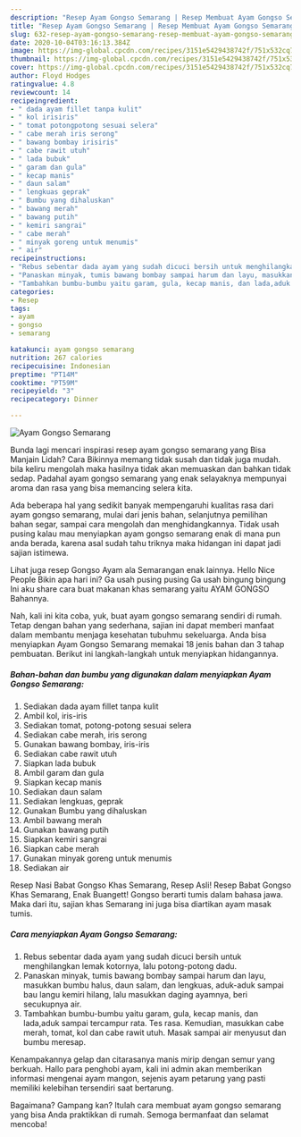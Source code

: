 ```yaml
---
description: "Resep Ayam Gongso Semarang | Resep Membuat Ayam Gongso Semarang Yang Enak dan Simpel"
title: "Resep Ayam Gongso Semarang | Resep Membuat Ayam Gongso Semarang Yang Enak dan Simpel"
slug: 632-resep-ayam-gongso-semarang-resep-membuat-ayam-gongso-semarang-yang-enak-dan-simpel
date: 2020-10-04T03:16:13.384Z
image: https://img-global.cpcdn.com/recipes/3151e5429438742f/751x532cq70/ayam-gongso-semarang-foto-resep-utama.jpg
thumbnail: https://img-global.cpcdn.com/recipes/3151e5429438742f/751x532cq70/ayam-gongso-semarang-foto-resep-utama.jpg
cover: https://img-global.cpcdn.com/recipes/3151e5429438742f/751x532cq70/ayam-gongso-semarang-foto-resep-utama.jpg
author: Floyd Hodges
ratingvalue: 4.8
reviewcount: 14
recipeingredient:
- " dada ayam fillet tanpa kulit"
- " kol irisiris"
- " tomat potongpotong sesuai selera"
- " cabe merah iris serong"
- " bawang bombay irisiris"
- " cabe rawit utuh"
- " lada bubuk"
- " garam dan gula"
- " kecap manis"
- " daun salam"
- " lengkuas geprak"
- " Bumbu yang dihaluskan"
- " bawang merah"
- " bawang putih"
- " kemiri sangrai"
- " cabe merah"
- " minyak goreng untuk menumis"
- " air"
recipeinstructions:
- "Rebus sebentar dada ayam yang sudah dicuci bersih untuk menghilangkan lemak kotornya, lalu potong-potong dadu."
- "Panaskan minyak, tumis bawang bombay sampai harum dan layu, masukkan bumbu halus, daun salam, dan lengkuas, aduk-aduk sampai bau langu kemiri hilang, lalu masukkan daging ayamnya, beri secukupnya air."
- "Tambahkan bumbu-bumbu yaitu garam, gula, kecap manis, dan lada,aduk sampai tercampur rata. Tes rasa. Kemudian, masukkan cabe merah, tomat, kol dan cabe rawit utuh. Masak sampai air menyusut dan bumbu meresap."
categories:
- Resep
tags:
- ayam
- gongso
- semarang

katakunci: ayam gongso semarang 
nutrition: 267 calories
recipecuisine: Indonesian
preptime: "PT14M"
cooktime: "PT59M"
recipeyield: "3"
recipecategory: Dinner

---
```



![Ayam Gongso Semarang](https://img-global.cpcdn.com/recipes/3151e5429438742f/751x532cq70/ayam-gongso-semarang-foto-resep-utama.jpg)

Bunda lagi mencari inspirasi resep ayam gongso semarang yang Bisa Manjain Lidah? Cara Bikinnya memang tidak susah dan tidak juga mudah. bila keliru mengolah maka hasilnya tidak akan memuaskan dan bahkan tidak sedap. Padahal ayam gongso semarang yang enak selayaknya mempunyai aroma dan rasa yang bisa memancing selera kita.

Ada beberapa hal yang sedikit banyak mempengaruhi kualitas rasa dari ayam gongso semarang, mulai dari jenis bahan, selanjutnya pemilihan bahan segar, sampai cara mengolah dan menghidangkannya. Tidak usah pusing kalau mau menyiapkan ayam gongso semarang enak di mana pun anda berada, karena asal sudah tahu triknya maka hidangan ini dapat jadi sajian istimewa.

Lihat juga resep Gongso Ayam ala Semarangan enak lainnya. Hello Nice People Bikin apa hari ini? Ga usah pusing pusing Ga usah bingung bingung Ini aku share cara buat makanan khas semarang yaitu AYAM GONGSO Bahannya.


Nah, kali ini kita coba, yuk, buat ayam gongso semarang sendiri di rumah. Tetap dengan bahan yang sederhana, sajian ini dapat memberi manfaat dalam membantu menjaga kesehatan tubuhmu sekeluarga. Anda bisa menyiapkan Ayam Gongso Semarang memakai 18 jenis bahan dan 3 tahap pembuatan. Berikut ini langkah-langkah untuk menyiapkan hidangannya.

<!--inarticleads1-->

##### Bahan-bahan dan bumbu yang digunakan dalam menyiapkan Ayam Gongso Semarang:

1. Sediakan  dada ayam fillet tanpa kulit
1. Ambil  kol, iris-iris
1. Sediakan  tomat, potong-potong sesuai selera
1. Sediakan  cabe merah, iris serong
1. Gunakan  bawang bombay, iris-iris
1. Sediakan  cabe rawit utuh
1. Siapkan  lada bubuk
1. Ambil  garam dan gula
1. Siapkan  kecap manis
1. Sediakan  daun salam
1. Sediakan  lengkuas, geprak
1. Gunakan  Bumbu yang dihaluskan
1. Ambil  bawang merah
1. Gunakan  bawang putih
1. Siapkan  kemiri sangrai
1. Siapkan  cabe merah
1. Gunakan  minyak goreng untuk menumis
1. Sediakan  air


Resep Nasi Babat Gongso Khas Semarang, Resep Asli! Resep Babat Gongso Khas Semarang, Enak Buangett! Gongso berarti tumis dalam bahasa jawa. Maka dari itu, sajian khas Semarang ini juga bisa diartikan ayam masak tumis. 

<!--inarticleads2-->

##### Cara menyiapkan Ayam Gongso Semarang:

1. Rebus sebentar dada ayam yang sudah dicuci bersih untuk menghilangkan lemak kotornya, lalu potong-potong dadu.
1. Panaskan minyak, tumis bawang bombay sampai harum dan layu, masukkan bumbu halus, daun salam, dan lengkuas, aduk-aduk sampai bau langu kemiri hilang, lalu masukkan daging ayamnya, beri secukupnya air.
1. Tambahkan bumbu-bumbu yaitu garam, gula, kecap manis, dan lada,aduk sampai tercampur rata. Tes rasa. Kemudian, masukkan cabe merah, tomat, kol dan cabe rawit utuh. Masak sampai air menyusut dan bumbu meresap.


Kenampakannya gelap dan citarasanya manis mirip dengan semur yang berkuah. Hallo para penghobi ayam, kali ini admin akan memberikan informasi mengenai ayam mangon, sejenis ayam petarung yang pasti memiliki kelebihan tersendiri saat bertarung. 

Bagaimana? Gampang kan? Itulah cara membuat ayam gongso semarang yang bisa Anda praktikkan di rumah. Semoga bermanfaat dan selamat mencoba!
